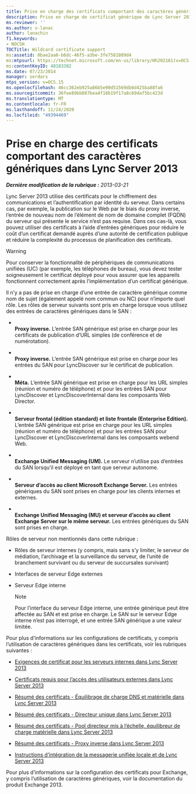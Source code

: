 ```yaml
---
title: Prise en charge des certificats comportant des caractères génériques Lync Server 2013
description: Prise en charge de certificat générique de Lync Server 2013.
ms.reviewer: ''
ms.author: v-lanac
author: lanachin
f1.keywords:
- NOCSH
TOCTitle: Wildcard certificate support
ms:assetid: 0bae2aa8-b6dc-46f5-a3be-3fe7581809d4
ms:mtpsurl: https://technet.microsoft.com/en-us/library/Hh202161(v=OCS.15)
ms:contentKeyID: 48183382
ms.date: 07/23/2014
manager: serdars
mtps_version: v=OCS.15
ms.openlocfilehash: 46cc362eb925a86b5e90d51569db6d425ba88fa6
ms.sourcegitcommit: 36fee89bb887bea4f18b19f17a8c69daf5bc423d
ms.translationtype: MT
ms.contentlocale: fr-FR
ms.lasthandoff: 11/24/2020
ms.locfileid: "49394469"
---
```

# <a name="wildcard-certificate-support-in-lync-server-2013"></a>Prise en charge des certificats comportant des caractères génériques dans Lync Server 2013

<div data-xmlns="http://www.w3.org/1999/xhtml">

<div class="topic" data-xmlns="http://www.w3.org/1999/xhtml" data-msxsl="urn:schemas-microsoft-com:xslt" data-cs="https://msdn.microsoft.com/">

<div data-asp="https://msdn2.microsoft.com/asp">



</div>

<div id="mainSection">

<div id="mainBody">

<span> </span>

_**Dernière modification de la rubrique :** 2013-03-21_

Lync Server 2013 utilise des certificats pour le chiffrement des communications et l’authentification par identité du serveur. Dans certains cas, par exemple, la publication sur le Web par le biais du proxy inverse, l’entrée de nouveau nom de l’élément de nom de domaine complet (FQDN) du serveur qui présente le service n’est pas requise. Dans ces cas-là, vous pouvez utiliser des certificats à l’aide d’entrées génériques pour réduire le coût d’un certificat demandé auprès d’une autorité de certification publique et réduire la complexité du processus de planification des certificats.

<div>


> [!WARNING]  
> Pour conserver la fonctionnalité de périphériques de communications unifiées (UC) (par exemple, les téléphones de bureau), vous devez tester soigneusement le certificat déployé pour vous assurer que les appareils fonctionnent correctement après l’implémentation d’un certificat générique.



</div>

Il n’y a pas de prise en charge d’une entrée de caractère générique comme nom de sujet (également appelé nom commun ou NC) pour n’importe quel rôle. Les rôles de serveur suivants sont pris en charge lorsque vous utilisez des entrées de caractères génériques dans le SAN :

  - <span></span>  
    **Proxy inverse.**   L’entrée SAN générique est prise en charge pour les certificats de publication d’URL simples (de conférence et de numérotation).

  - <span></span>  
    **Proxy inverse.**   L’entrée SAN générique est prise en charge pour les entrées du SAN pour LyncDiscover sur le certificat de publication.

  - <span></span>  
    **Méta.**   L’entrée SAN générique est prise en charge pour les URL simples (réunion et numéro de téléphone) et pour les entrées SAN pour LyncDiscover et LyncDiscoverInternal dans les composants Web Director.

  - <span></span>  
    **Serveur frontal (édition standard) et liste frontale (Enterprise Edition).** L’entrée SAN générique est prise en charge pour les URL simples (réunion et numéro de téléphone) et pour les entrées SAN pour LyncDiscover et LyncDiscoverInternal dans les composants webend Web.

  - <span></span>  
    **Exchange Unified Messaging (UM).**   Le serveur n’utilise pas d’entrées du SAN lorsqu’il est déployé en tant que serveur autonome.

  - <span></span>  
    **Serveur d’accès au client Microsoft Exchange Server.**   Les entrées génériques du SAN sont prises en charge pour les clients internes et externes.

  - <span></span>  
    **Exchange Unified Messaging (MU) et serveur d’accès au client Exchange Server sur le même serveur.**   Les entrées génériques du SAN sont prises en charge.

Rôles de serveur non mentionnés dans cette rubrique :

  - Rôles de serveur internes (y compris, mais sans s’y limiter, le serveur de médiation, l’archivage et la surveillance du serveur, de l’unité de branchement survivant ou du serveur de succursales survivant)

  - Interfaces de serveur Edge externes

  - Serveur Edge interne
    
    <div>
    

    > [!NOTE]  
    > Pour l’interface du serveur Edge interne, une entrée générique peut être affectée au SAN et est prise en charge. Le SAN sur le serveur Edge interne n’est pas interrogé, et une entrée SAN générique a une valeur limitée.

    
    </div>

Pour plus d’informations sur les configurations de certificats, y compris l’utilisation de caractères génériques dans les certificats, voir les rubriques suivantes :

  - [Exigences de certificat pour les serveurs internes dans Lync Server 2013](lync-server-2013-certificate-requirements-for-internal-servers.md)

  - [Certificats requis pour l’accès des utilisateurs externes dans Lync Server 2013](lync-server-2013-certificate-requirements-for-external-user-access.md)

  - [Résumé des certificats - Équilibrage de charge DNS et matérielle dans Lync Server 2013](lync-server-2013-certificate-summary-dns-and-hlb-load-balanced.md)

  - [Résumé des certificats - Directeur unique dans Lync Server 2013](lync-server-2013-certificate-summary-single-director.md)

  - [Résumé des certificats - Pool directeur mis à l’échelle, équilibreur de charge matérielle dans Lync Server 2013](lync-server-2013-certificate-summary-scaled-director-pool-hardware-load-balancer.md)

  - [Résumé des certificats - Proxy inverse dans Lync Server 2013](lync-server-2013-certificate-summary-reverse-proxy.md)

  - [Instructions d’intégration de la messagerie unifiée locale et de Lync Server 2013](lync-server-2013-guidelines-for-integrating-on-premises-unified-messaging.md)

Pour plus d’informations sur la configuration des certificats pour Exchange, y compris l’utilisation de caractères génériques, voir la documentation du produit Exchange 2013.

</div>

<span> </span>

</div>

</div>

</div>

